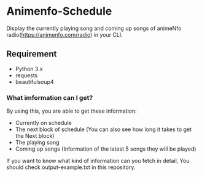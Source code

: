 # Animenfo-Schedule
Display the currently playing song and coming up songs of animeNfo radio(https://animenfo.com/radio) in your CLI.

## Requirement
- Python 3.x
- requests  
- beautifulsoup4

### What imformation can I get?
By using this, you are able to get these information:  
 - Currently on schedule  
 - The next block of schedule (You can also see how long it takes to get the Next block)  
 - The playing song
 - Coming up songs (Information of  the latest 5 songs they will be played)  
 
 If you want to know what kind of information can you fetch in detail, You should check output-example.txt in this repository.
 
